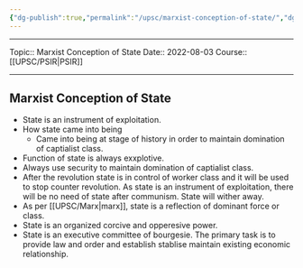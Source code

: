 ```yaml
---
{"dg-publish":true,"permalink":"/upsc/marxist-conception-of-state/","dgHomeLink":true,"dgPassFrontmatter":false}
---
```


----
Topic:: Marxist Conception of State
Date:: 2022-08-03
Course:: [[UPSC/PSIR|PSIR]] 

----

## Marxist Conception of State
- State is an instrument of exploitation. 
- How state came into being 
	- Came into being at stage of  history in order to maintain domination of captialist class. 
- Function of state is always exxplotive. 
- Always use security to maintain domination of captialist class. 
- After the revolution state is in control of worker class and it will be used to stop counter revolution. As state is an instrument of exploitation, there will be no need of state after communism. State will wither away. 
- As per [[UPSC/Marx|marx]], state is a reflection of dominant force or class. 
- State is an organized corcive and opperesive power. 
- State is an executive committee of bourgesie. The primary task is to provide law and order and establish stablise maintain existing economic relationship. 
